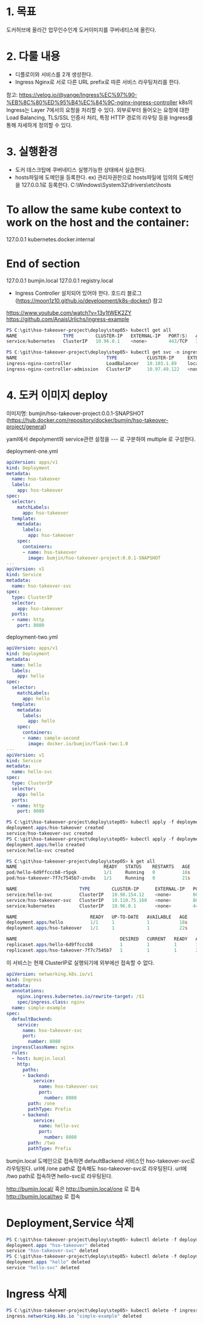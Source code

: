 # 1. 목표
도커허브에 올라간 업무인수인계 도커이미지를 쿠버네티스에 올린다.

# 2. 다룰 내용
 - 디플로이와 서비스를 2개 생성한다.
 - Ingress Nginx로 서로 다른 URL prefix로 따른 서비스 라우팅처리를 한다.
 
 참고:
 https://velog.io/@yange/Ingress%EC%97%90-%EB%8C%80%ED%95%B4%EC%84%9C-nginx-ingress-controller
k8s의 Ingress는 Layer 7에서의 요청을 처리할 수 있다.
외부로부터 들어오는 요청에 대한 Load Balancing, TLS/SSL 인증서 처리, 특정 HTTP 경로의 라우팅 등을 Ingress를 통해 자세하게 정의할 수 있다.

# 3. 실행환경 
- 도커 데스크탑에 쿠버네티스 실행가능한 상태에서 실습한다.
- hosts파일에 도메인을 등록한다.
ex) 관리자권한으로 hosts파일에 임의의 도메인을 127.0.0.1로 등록한다.
C:\Windows\System32\drivers\etc\hosts
# To allow the same kube context to work on the host and the container:
127.0.0.1 kubernetes.docker.internal
# End of section

127.0.0.1 bumjin.local
127.0.0.1 registry.local


- Ingress Controller 설치되어 있어야 한다.
호드리 블로그(https://moon1z10.github.io/development/k8s-docker/) 참고 

https://www.youtube.com/watch?v=13y1tWEK2ZY
https://github.com/AnaisUrlichs/ingress-example

```powershell
PS C:\git\hso-takeover-project\deploy\step05> kubectl get all
NAME                 TYPE        CLUSTER-IP   EXTERNAL-IP   PORT(S)   AGE
service/kubernetes   ClusterIP   10.96.0.1    <none>        443/TCP   112m
```

```powershell
PS C:\git\hso-takeover-project\deploy\step05> kubectl get svc -n ingress-nginx
NAME                                 TYPE           CLUSTER-IP     EXTERNAL-IP   PORT(S)                      AGE
ingress-nginx-controller             LoadBalancer   10.103.1.89    localhost     80:30498/TCP,443:30767/TCP   4d2h
ingress-nginx-controller-admission   ClusterIP      10.97.49.122   <none>        443/TCP                      4d2h
```

# 4. 도커 이미지 deploy
이미지명: bumjin/hso-takeover-project:0.0.1-SNAPSHOT (https://hub.docker.com/repository/docker/bumjin/hso-takeover-project/general)


yaml에서 depolyment와 service관련 설정을 --- 로 구분하여 multiple 로 구성한다.

deployment-one.yml
```yaml
apiVersion: apps/v1
kind: Deployment
metadata:
  name: hso-takeover
  labels:
    app: hso-takeover
spec:
  selector:
    matchLabels:
      app: hso-takeover
  template:
    metadata:
      labels:
        app: hso-takeover
    spec:
      containers:
      - name: hso-takeover
        image: bumjin/hso-takeover-project:0.0.1-SNAPSHOT
---
apiVersion: v1
kind: Service
metadata:
  name: hso-takeover-svc
spec:
  type: ClusterIP
  selector:
    app: hso-takeover
  ports:
  - name: http
    port: 8080
```

deployment-two.yml
```yaml
apiVersion: apps/v1
kind: Deployment
metadata:
  name: hello
  labels:
    app: hello
spec:
  selector:
    matchLabels:
      app: hello
  template:
    metadata:
      labels:
        app: hello
    spec:
      containers:
      - name: sample-second
        image: docker.io/bumjin/flask-two:1.0
---
apiVersion: v1
kind: Service
metadata:
  name: hello-svc
spec:
  type: ClusterIP
  selector:
    app: hello
  ports:
  - name: http
    port: 8080
```

```powershell
PS C:\git\hso-takeover-project\deploy\step05> kubectl apply -f deployment-one.yaml
deployment.apps/hso-takeover created
service/hso-takeover-svc created
PS C:\git\hso-takeover-project\deploy\step05> kubectl apply -f deployment-two.yaml
deployment.apps/hello created
service/hello-svc created
```

```powershell
PS C:\git\hso-takeover-project\deploy\step05> k get all
NAME                                READY   STATUS    RESTARTS   AGE
pod/hello-6d9ffcccb8-r5pqk          1/1     Running   0          18s
pod/hso-takeover-7f7c7545b7-znv8x   1/1     Running   0          21s

NAME                       TYPE        CLUSTER-IP      EXTERNAL-IP   PORT(S)    AGE
service/hello-svc          ClusterIP   10.98.154.12    <none>        8080/TCP   18s
service/hso-takeover-svc   ClusterIP   10.110.75.160   <none>        8080/TCP   21s
service/kubernetes         ClusterIP   10.96.0.1       <none>        443/TCP    130m

NAME                           READY   UP-TO-DATE   AVAILABLE   AGE
deployment.apps/hello          1/1     1            1           18s
deployment.apps/hso-takeover   1/1     1            1           22s

NAME                                      DESIRED   CURRENT   READY   AGE
replicaset.apps/hello-6d9ffcccb8          1         1         1       18s
replicaset.apps/hso-takeover-7f7c7545b7   1         1         1       21s
```

이 서비스는 현재 ClusterIP로 실행되기에 외부에선 접속할 수 없다.

```yaml
apiVersion: networking.k8s.io/v1
kind: Ingress
metadata:
  annotations:
    nginx.ingress.kubernetes.io/rewrite-target: /$1
    spec/ingress.class: nginx
  name: simple-example
spec:
  defaultBackend:
    service:
      name: hso-takeover-svc
      port:
        number: 8080
  ingressClassName: nginx
  rules:
  - host: bumjin.local
    http:
      paths:
      - backend:
          service:
            name: hso-takeover-svc
            port:
              number: 8080
        path: /one
        pathType: Prefix
      - backend:
          service:
            name: hello-svc
            port:
              number: 8080
        path: /two
        pathType: Prefix

```
bumjin.local 도메인으로 접속하면 defaultBackend 서비스인 hso-takeover-svc로 라우팅된다.
url에 /one path로 접속해도 hso-takeover-svc로 라우팅된다.
url에 /two path로 접속하면 hello-svc로 라우팅된다.

http://bumjin.local/
혹은
http://bumjin.local/one 로 접속
http://bumjin.local/two 로 접속


# Deployment,Service 삭제
```powershell
PS C:\git\hso-takeover-project\deploy\step05> kubectl delete -f deployment-one.yaml
deployment.apps "hso-takeover" deleted
service "hso-takeover-svc" deleted
PS C:\git\hso-takeover-project\deploy\step05> kubectl delete -f deployment-two.yaml
deployment.apps "hello" deleted
service "hello-svc" deleted
```

# Ingress 삭제
```powershell
PS C:\git\hso-takeover-project\deploy\step05> kubectl delete -f ingress.yaml       
ingress.networking.k8s.io "simple-example" deleted
```